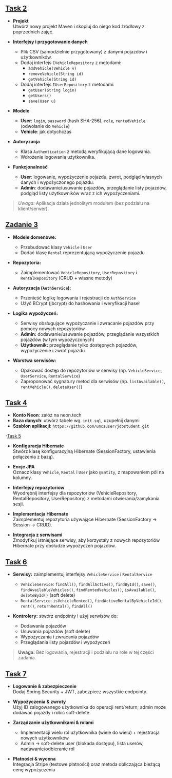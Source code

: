 ## [Task 2](CarRental2/)

- **Projekt**  
  Utwórz nowy projekt Maven i skopiuj do niego kod źródłowy z poprzednich zajęć.

- **Interfejsy i przygotowanie danych**  
  - Plik CSV (samodzielnie przygotowany) z danymi pojazdów i użytkowników.  
  - Dodaj interfejs `IVehicleRepository` z metodami:
    - `addVehicle(Vehicle v)`
    - `removeVehicle(String id)`
    - `getVehicle(String id)`  
  - Dodaj interfejs `IUserRepository` z metodami:
    - `getUser(String login)`
    - `getUsers()`
    - `save(User u)`

- **Modele**  
  - **User**: `login`, `password` (hash SHA-256), `role`, `rentedVehicle` (odwołanie do `Vehicle`)  
  - **Vehicle**: jak dotychczas

- **Autoryzacja**  
  - Klasa `Authentication` z metodą weryfikującą dane logowania.  
  - Wdrożenie logowania użytkownika.

- **Funkcjonalność**  
  - **User**: logowanie, wypożyczenie pojazdu, zwrot, podgląd własnych danych i wypożyczonego pojazdu.  
  - **Admin**: dodawanie/usuwanie pojazdów, przeglądanie listy pojazdów, podgląd listy użytkowników wraz z ich wypożyczeniami.

> *Uwaga:* Aplikacja działa jednolitym modułem (bez podziału na klient/serwer).

## [Zadanie 3](CarRental3/)

- **Modele domenowe:**  
  - Przebudować klasy `Vehicle` i `User`  
  - Dodać klasę `Rental` reprezentującą wypożyczenie pojazdu

- **Repozytoria:**  
  - Zaimplementować `VehicleRepository`, `UserRepository` i `RentalRepository` (CRUD + własne metody)

- **Autoryzacja (`AuthService`):**  
  - Przenieść logikę logowania i rejestracji do `AuthService`  
  - Użyć BCrypt (jbcrypt) do hashowania i weryfikacji haseł

- **Logika wypożyczeń:**  
  - Serwisy obsługujące wypożyczanie i zwracanie pojazdów przy pomocy nowych repozytoriów  
  - **Admin:** dodawanie/usuwanie pojazdów, przeglądanie wszystkich pojazdów (w tym wypożyczonych)  
  - **Użytkownik:** przeglądanie tylko dostępnych pojazdów, wypożyczenie i zwrot pojazdu

- **Warstwa serwisów:**  
  - Opakować dostęp do repozytoriów w serwisy (np. `VehicleService`, `UserService`, `RentalService`)  
  - Zaproponować sygnatury metod dla serwisów (np. `listAvailable()`, `rentVehicle()`, `deleteUser()`)


## [Task 4](CarRental4/)
- **Konto Neon**: załóż na neon.tech  
- **Baza danych**: utwórz tabele wg. `init.sql`, uzupełnij danymi  
- **Szablon aplikacji**: 
  `https://github.com/umcsuser/jdbstudent.git`

-[Task 5](CarRentalHibernate/)
- **Konfiguracja Hibernate**  
  Stwórz klasę konfiguracyjną Hibernate (SessionFactory, ustawienia połączenia z bazą).

- **Encje JPA**  
  Oznacz klasy `Vehicle`, `Rental` i `User` jako `@Entity`, z mapowaniem pól na kolumny.

- **Interfejsy repozytoriów**  
  Wyodrębnij interfejsy dla repozytoriów (VehicleRepository, RentalRepository, UserRepository) z metodami otwierania/zamykania sesji.

- **Implementacja Hibernate**  
  Zaimplementuj repozytoria używające Hibernate (SessionFactory → Session → CRUD).

- **Integracja z serwisami**  
  Zmodyfikuj istniejące serwisy, aby korzystały z nowych repozytoriów Hibernate przy obsłudze wypożyczeń pojazdów.

## [Task 6](lb6/)

- **Serwisy:** zaimplementuj interfejsy `VehicleService` i `RentalService`  
  - `VehicleService`: `findAll()`, `findAllActive()`, `findById()`, `save()`, `findAvailableVehicles()`, `findRentedVehicles()`, `isAvailable()`, `deleteById()` (soft delete)  
  - `RentalService`: `isVehicleRented()`, `findActiveRentalByVehicleId()`, `rent()`, `returnRental()`, `findAll()`

- **Kontrolery:** stwórz endpointy i użyj serwisów do:  
  - Dodawania pojazdów  
  - Usuwania pojazdów (soft delete)  
  - Wypożyczania i zwracania pojazdów  
  - Przeglądania listy pojazdów i wypożyczeń

> **Uwaga:** Bez logowania, rejestracji i podziału na role w tej części zadania.


## [Task 7](lb7/)

- **Logowanie & zabezpieczenie**  
  Dodaj Spring Security + JWT, zabezpiecz wszystkie endpointy.

- **Wypożyczenia & zwroty**  
  Użyj ID zalogowanego użytkownika do operacji rent/return; admin może dodawać pojazdy i robić soft-delete.

- **Zarządzanie użytkownikami & rolami**  
  - Implementacji wielu ról użytkownika (wiele do wielu) + rejestracja nowych użytkowników  
  - Admin → soft-delete user (blokada dostępu), lista userów, nadawanie/odbieranie ról

- **Płatności & wycena**  
  Integracja Stripe (testowe płatności) oraz metoda obliczająca bieżącą cenę wypożyczenia  

